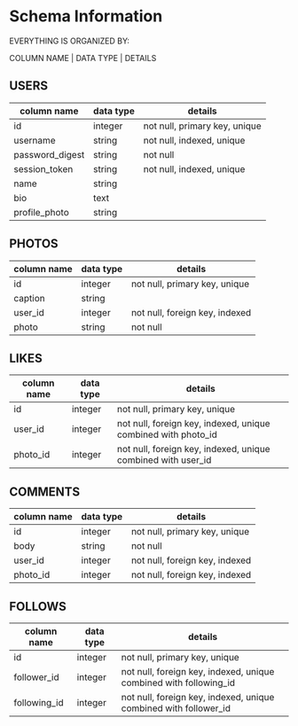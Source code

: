 # Schema Information

EVERYTHING IS ORGANIZED BY:

COLUMN NAME | DATA TYPE | DETAILS

## USERS
column name | data type | details
------------|-----------|-----------------------
id	|integer|	not null, primary key, unique
username	|string	|not null, indexed, unique
password_digest|	string|	not null
session_token	|string	|not null, indexed, unique
name	|string|
bio	|text|
profile_photo|string|

## PHOTOS
column name | data type | details
------------|-----------|-----------------------
id	|integer	|not null, primary key, unique
caption	|string
user_id	|integer	|not null, foreign key, indexed
photo	|string|	not null


## LIKES
column name | data type | details
------------|-----------|-----------------------
id	|integer	|not null, primary key, unique
user_id	|integer	|not null, foreign key, indexed, unique combined with photo_id
photo_id	|integer	|not null, foreign key, indexed, unique combined with user_id

## COMMENTS
column name | data type | details
------------|-----------|-----------------------
id	|integer	|not null, primary key, unique
body	|string|	not null
user_id	|integer|	not null, foreign key, indexed
photo_id	|integer|	not null, foreign key, indexed

## FOLLOWS
column name | data type | details
------------|-----------|-----------------------
id	|integer|	not null, primary key, unique
follower_id	|integer|	not null, foreign key, indexed, unique combined with following_id
following_id	|integer|	not null, foreign key, indexed, unique combined with follower_id
